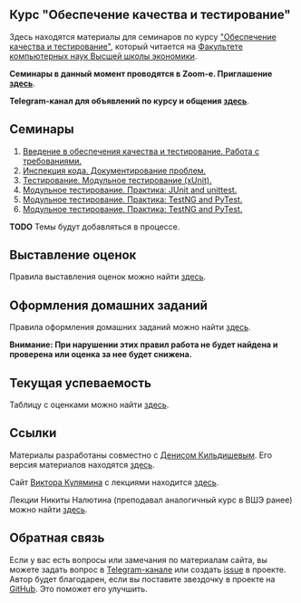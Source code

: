 Курс "Обеспечение качества и тестирование"
---

Здесь находятся материалы для семинаров по курсу
["Обеспечение качества и тестирование"](https://www.hse.ru/edu/courses/339549269), который
читается на [Факультете компьютерных наук Высшей школы экономики](https://cs.hse.ru).

__Семинары в данный момент проводятся в Zoom-е. Приглашение [здесь](zoom.md)__.

__Telegram-канал для объявлений по курсу и общения [здесь](https://t.me/joinchat/AAAAAFTYn_XTYjzGzIP96w)__.

## Семинары

1. [Введение в обеспечения качества и тестирование. Работа с требованиями.](seminars/seminar01/index.md)
1. [Инспекция кода. Документирование проблем.](seminars/seminar02/index.md)
1. [Тестирование. Модульное тестирование (xUnit).](seminars/seminar03/index.md)
1. [Модульное тестирование. Практика: JUnit and unittest.](seminars/seminar04/index.md)
1. [Модульное тестирование. Практика: TestNG and PyTest.](seminars/seminar05/index.md)
1. [Модульное тестирование. Практика: TestNG and PyTest.](seminars/seminar06/index.md)

__TODO__ Темы будут добавляться в процессе.

## Выставление оценок

Правила выставления оценок можно найти [здесь](grading.md).

## Оформления домашних заданий

Правила оформления домашних заданий можно найти [здесь](homeworks.md).

__Внимание: При нарушении этих правил работа не будет найдена и проверена или оценка за нее будет снижена.__

## Текущая успеваемость

Таблицу с оценками можно найти [здесь](
https://docs.google.com/spreadsheets/d/1anuTyzeSxM6RLMrjRPikc1xGUy3RIsUMGwwNzaJ7HBk/edit?usp=sharing).

## Ссылки

Материалы разработаны совместно с [Денисом Кильдишевым](https://github.com/ruswizard).
Его версия материалов находятся [здесь](seminars/denis/index.htm).

Сайт [Виктора Кулямина](https://www.hse.ru/org/persons/161646599)
с лекциями находится [здесь](https://sites.google.com/site/swtestcourse/home).

Лекции Никиты Налютина (преподавал аналогичный курс в ВШЭ ранее)
можно найти [здесь](https://www.intuit.ru/studies/courses/1040/209/info). 

## Обратная связь

Если у вас есть вопросы или замечания по материалам сайта, вы можете задать вопрос в
[Telegram-канале](https://t.me/joinchat/AAAAAFTYn_XTYjzGzIP96w) или создать
[issue](https://github.com/andrewt0301/qa-testing-acos-course/issues) в проекте. 
Автор будет благодарен, если вы поставите звездочку в проекте на [GitHub](
https://github.com/andrewt0301/qa-testing-acos-course). Это поможет его улучшить.
